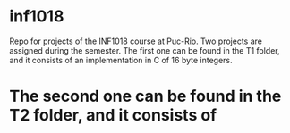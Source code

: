 inf1018
=======

Repo for projects of the INF1018 course at Puc-Rio. Two projects are assigned during the semester. 
The first one can be found in the T1 folder, and it consists of an implementation in C of 16 byte integers.
# The second one can be found in the T2 folder, and it consists of
